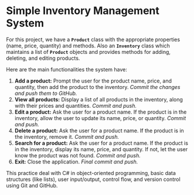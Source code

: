 # Simple Inventory Management System

For this project, we have a **`Product`** class with the appropriate properties (name, price, quantity) and methods. Also an **`Inventory`** class which maintains a list of **`Product`** objects and provides methods for adding, deleting, and editing products.

Here are the main functionalities the system have:

1. **Add a product:** Prompt the user for the product name, price, and quantity, then add the product to the inventory. *Commit the changes and push them to GitHub.*
2. **View all products:** Display a list of all products in the inventory, along with their prices and quantities. *Commit and push.*
3. **Edit a product:** Ask the user for a product name. If the product is in the inventory, allow the user to update its name, price, or quantity. *Commit and push.*
4. **Delete a product:** Ask the user for a product name. If the product is in the inventory, remove it. *Commit and push.*
5. **Search for a product:** Ask the user for a product name. If the product is in the inventory, display its name, price, and quantity. If not, let the user know the product was not found. *Commit and push.*
6. **Exit:** Close the application. *Final commit and push.*


This practice deal with C# in object-oriented programming, basic data structures (like lists), user input/output, control flow, and version control using Git and GitHub.
